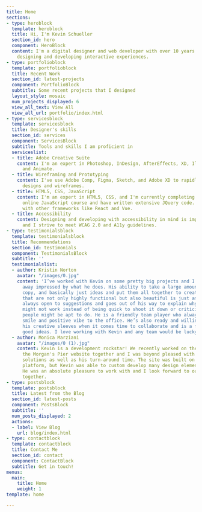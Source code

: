 ```yaml
---
title: Home
sections:
- type: heroblock
  template: heroblock
  title: Hi, I'm Kevin Schueller
  section_id: hero
  component: HeroBlock
  content: I'm a digital designer and web developer with over 10 years of experience
    designing and developing interactive experiences.
- type: portfolioblock
  template: portfolioblock
  title: Recent Work
  section_id: latest-projects
  component: PortfolioBlock
  subtitle: Some recent projects that I designed
  layout_style: mosaic
  num_projects_displayed: 6
  view_all_text: View All
  view_all_url: portfolio/index.html
- type: servicesblock
  template: servicesblock
  title: Designer's skills
  section_id: services
  component: ServicesBlock
  subtitle: Tools and skills I am proficient in
  serviceslist:
  - title: Adobe Creative Suite
    content: I'm an expert in Photoshop, InDesign, AfterEffects, XD, Illustrator,
      and Animate.
  - title: Wireframing and Prototyping
    content: I've use Adobe Comp, Figma, Sketch, and Adobe XD to rapidly prototype
      designs and wireframes.
  - title: HTML5, CSS, JavaScript
    content: I'm an expert in HTML5, CSS, and I'm currently completing an advanced
      online JavaScript course and have written extensive JQuery code. I've also worked
      with other frameworks like React and Vue.
  - title: Accessibility
    content: Designing and developing with accessibility in mind is important to me
      and I strive to meet WCAG 2.0 and A11y guidelines.
- type: testimonialsblock
  template: testimonialsblock
  title: Recommendations
  section_id: testimonials
  component: TestimonialsBlock
  subtitle: ''
  testimonialslist:
  - author: Kristin Norton
    avatar: "/images/0.jpg"
    content: 'I’ve worked with Kevin on some pretty big projects and I always walk
      away impressed by what he does. His ability to take a large amount of content,
      copy, and basically just ideas and put them all together to create web pages
      that are not only highly functional but also beautiful is just amazing. He is
      always open to suggestions and goes out of his way to explain why something
      might not work instead of being quick to shoot it down or criticize like some
      people might be apt to do. He is a friendly team player who always brings a
      smile and positive vibe to the office. He’s also ready and willing to roll up
      his creative sleeves when it comes time to collaborate and is a fountain of
      good ideas. I love working with Kevin and any team would be lucky to have him. '
  - author: Monica Marziani
    avatar: "/images/0 (1).jpg"
    content: Kevin is a development rockstar! We recently worked on the redesign of
      the Morgan's Pier website together and I was beyond pleased with his ideas and
      solutions as well as his turn-around time. The site was built on the SquareSpace
      platform, but Kevin was able to custom develop many design elements and features.
      He was an absolute pleasure to work with and I look forward to our next project
      together.
- type: postsblock
  template: postsblock
  title: Latest from the Blog
  section_id: latest-posts
  component: PostsBlock
  subtitle: ''
  num_posts_displayed: 2
  actions:
  - label: View Blog
    url: blog/index.html
- type: contactblock
  template: contactblock
  title: Contact Me
  section_id: contact
  component: ContactBlock
  subtitle: Get in touch!
menus:
  main:
    title: Home
    weight: 1
template: home

---
```

